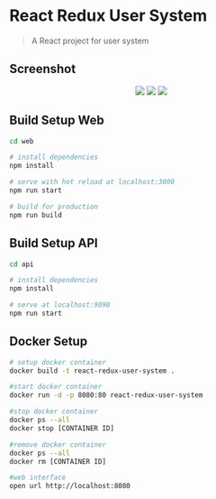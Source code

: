 # React Redux User System

> A React project for user system

## Screenshot
<p align="center">
  <img src="https://github.com/chutiphon-k/react-redux-todolist/blob/master/README-images/screenshot-listuser.png">

  <img src="https://github.com/chutiphon-k/react-redux-todolist/blob/master/README-images/screenshot-adduser.png">

  <img src="https://github.com/chutiphon-k/react-redux-todolist/blob/master/README-images/screenshot-edituser.png">
</p>

## Build Setup Web

``` bash
cd web

# install dependencies
npm install

# serve with hot reload at localhost:3000
npm run start

# build for production
npm run build
```

## Build Setup API

``` bash
cd api

# install dependencies
npm install

# serve at localhost:9090
npm run start
```

## Docker Setup

``` bash
# setup docker container
docker build -t react-redux-user-system .

#start docker container
docker run -d -p 8080:80 react-redux-user-system

#stop docker container
docker ps --all
docker stop [CONTAINER ID]

#remove docker container
docker ps --all
docker rm [CONTAINER ID]

#web interface
open url http://localhost:8080
```
